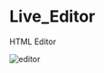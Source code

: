 # Live_Editor
HTML Editor




![editor](https://user-images.githubusercontent.com/62986688/116664818-9a221900-a9b6-11eb-99a4-c6751c1d9367.png)
